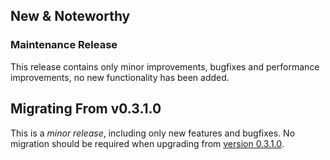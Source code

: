 ## New & Noteworthy

### Maintenance Release
This release contains only minor improvements, bugfixes and performance improvements, no new functionality has been added.

## Migrating From v0.3.1.0
This is a _minor release_, including only new features and bugfixes. No migration should be required when upgrading from [version 0.3.1.0][doc:v0.3.1.0].


[doc:v0.3.1.0]: https://doc.norcane.com/headroom/v0.3.1.0/